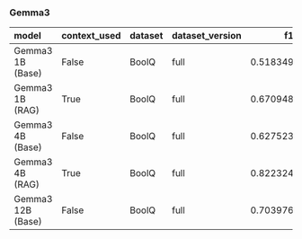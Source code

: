 ### Gemma3

| model             | context_used   | dataset   | dataset_version   |       f1 |       em |   total_energy_kWh |   inference_energy_kWh |   retrieval_energy_kWh |   total_emissions_kg |   inference_emissions_kg |   retrieval_emissions_kg |   avg_time_s | total_time   |
|:------------------|:---------------|:----------|:------------------|---------:|---------:|-------------------:|-----------------------:|-----------------------:|---------------------:|-------------------------:|-------------------------:|-------------:|:-------------|
| Gemma3 1B (Base)  | False          | BoolQ     | full              | 0.518349 | 0.518349 |           0.000031 |               0.000031 |               0.000000 |             0.000009 |                 0.000009 |                 0.000000 |     0.114070 | 0:06:13      |
| Gemma3 1B (RAG)   | True           | BoolQ     | full              | 0.670948 | 0.670948 |           0.000116 |               0.000109 |               0.000008 |             0.000034 |                 0.000032 |                 0.000002 |     0.427030 | 0:23:16      |
| Gemma3 4B (Base)  | False          | BoolQ     | full              | 0.627523 | 0.627523 |           0.000088 |               0.000088 |               0.000000 |             0.000026 |                 0.000026 |                 0.000000 |     0.324581 | 0:17:41      |
| Gemma3 4B (RAG)   | True           | BoolQ     | full              | 0.822324 | 0.822324 |           0.000420 |               0.000412 |               0.000008 |             0.000123 |                 0.000121 |                 0.000002 |     1.542701 | 1:24:04      |
| Gemma3 12B (Base) | False          | BoolQ     | full              | 0.703976 | 0.703976 |           0.000238 |               0.000238 |               0.000000 |             0.000070 |                 0.000070 |                 0.000000 |     0.874645 | 0:47:40      |

